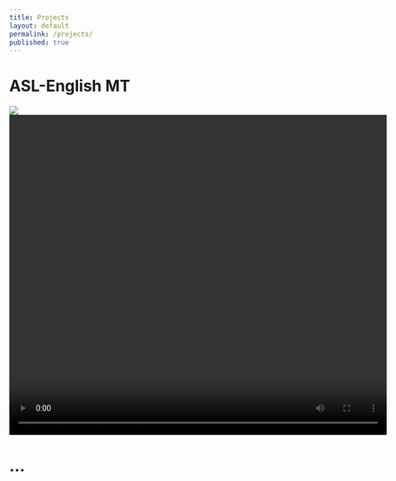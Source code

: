 ```yaml
---
title: Projects
layout: default
permalink: /projects/
published: true
---
```


# ASL-English MT

<img src="{{ '/assets/images/asl-En_diagram.png' | relative_url }}"/>
<video width="680" height="576">
<source src="{{ '/assets/images/jk_demo_combined_680x576.mp4' | relative_url }}" type="video/mp4" />
</video>


# ...
